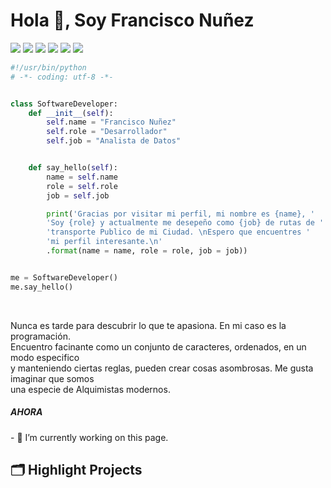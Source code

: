 
<h1>Hola 👋, Soy Francisco Nuñez</h1>

![](https://komarev.com/ghpvc/?username=FranciscoNunezH)
![](https://img.shields.io/badge/Editor-VS_Code-informational?style=flat&logo=visual-studio-code&logoColor=white&color=6aa6f8)
![](https://img.shields.io/badge/Code-Python-informational?style=flat&logo=python&logoColor=white&color=6aa6f8)
![](https://img.shields.io/badge/Code-JavaScript-informational?style=flat&logo=javascript&logoColor=white&color=6aa6f8)
![](https://img.shields.io/badge/Tools-Docker-informational?style=flat&logo=docker&logoColor=white&color=6aa6f8)
![](https://img.shields.io/badge/Tools-Kubernetes-informational?style=flat&logo=kubernetes&logoColor=white&color=6aa6f8)

```python
#!/usr/bin/python
# -*- coding: utf-8 -*-


class SoftwareDeveloper:
    def __init__(self):
        self.name = "Francisco Nuñez"
        self.role = "Desarrollador"
        self.job = "Analista de Datos"


    def say_hello(self):
        name = self.name
        role = self.role
        job = self.job

        print('Gracias por visitar mi perfil, mi nombre es {name}, '
        'Soy {role} y actualmente me desepeño como {job} de rutas de '
        'transporte Publico de mi Ciudad. \nEspero que encuentres '
        'mi perfil interesante.\n'
        .format(name = name, role = role, job = job))


me = SoftwareDeveloper()
me.say_hello()
```

<br>
<p>Nunca es tarde para descubrir lo que te apasiona. En mi caso es la programación.<br>
Encuentro facinante como un conjunto de caracteres, ordenados, en un modo especifico <br>
y manteniendo ciertas reglas, pueden crear cosas asombrosas. Me gusta imaginar que somos <br>
una especie de Alquimistas modernos.
    
##### AHORA
<p> - 🔭 I’m currently working on this page. </p>


## 🗂️ Highlight Projects














